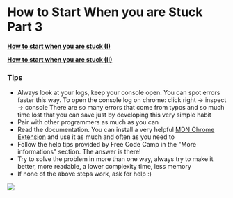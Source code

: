 # How to Start When you are Stuck Part 3

**[How to start when you are stuck (I)](How-To-Start-When-Stuck-I)**

**[How to start when you are stuck (II)](How-To-Start-When-Stuck-II)**

### Tips

- Always look at your logs, keep your console open. You can spot errors faster this way. To open the console log on chrome: click right -> inspect -> console There are so many errors that come from typos and so much time lost that you can save just by developing this very simple habit
- Pair with other programmers as much as you can
- Read the documentation. You can install a very helpful [MDN Chrome Extension](https://chrome.google.com/webstore/detail/mdn-search/ffpifaemeofjmncjdbegmbpcdaemkeoc) and use it as much and often as you need to
- Follow the help tips provided by Free Code Camp in the "More informations" section. The answer is there!
- Try to solve the problem in more than one way, always try to make it better, more readable, a lower complexity time, less memory
- If none of the above steps work, ask for help :)

![](https://biancamihai.github.io/img/console.png)
